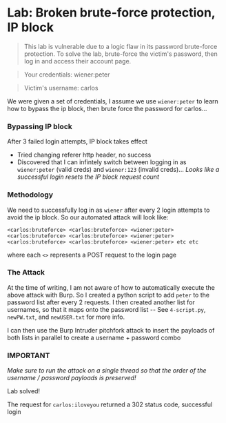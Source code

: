# Lab: Broken brute-force protection, IP block

>This lab is vulnerable due to a logic flaw in its password brute-force protection. To solve the lab, brute-force the victim's password, then log in and access their account page.

>Your credentials: wiener:peter

>Victim's username: carlos



We were given a set of credentials, I assume we use `wiener:peter` to learn how to bypass the ip block, then brute force the password for carlos...

### Bypassing IP block
After 3 failed login attempts, IP block takes effect

- Tried changing referer http header, no success
- Discovered that I can infintely switch between logging in as `wiener:peter` (valid creds) and `wiener:123` (invalid creds)... *Looks like a successful login resets the IP block request count*

### Methodology
We need to successfully log in as `wiener` after every 2 login attempts to avoid the ip block. So our automated attack will look like:

`<carlos:bruteforce> <carlos:bruteforce> <wiener:peter> <carlos:bruteforce> <carlos:bruteforce> <wiener:peter> <carlos:bruteforce> <carlos:bruteforce> <wiener:peter> etc etc`

where each `<>` represents a POST request to the login page

### The Attack
At the time of writing, I am not aware of how to automatically execute the above attack with Burp. So I created a python script to add `peter` to the password list after every 2 requests. I then created another list for usernames, so that it maps onto the password list -- See `4-script.py`, `newPW.txt`, and `newUSER.txt` for more info.

I can then use the Burp Intruder pitchfork attack to insert the payloads of both lists in parallel to create a username + password combo

### IMPORTANT
*Make sure to run the attack on a single thread so that the order of the username / password payloads is preserved!*

Lab solved!

The request for `carlos:iloveyou` returned a 302 status code, successful login